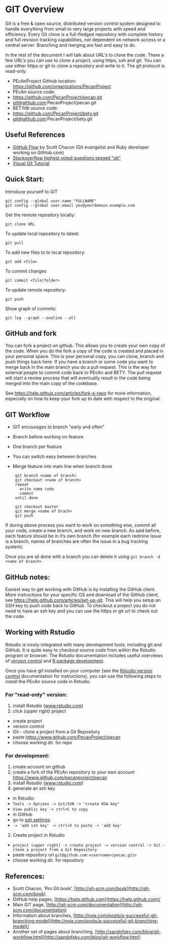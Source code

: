 GIT Overview
============

Git is a free & open source, distributed version control system designed
to handle everything from small to very large projects with speed and
efficiency. Every Git clone is a full-fledged repository with complete
history and full revision tracking capabilities, not dependent on
network access or a central server. Branching and merging are fast and
easy to do.

In the rest of the document I will talk about URL’s to clone the code.
There a few URL’s you can use to clone a project, using https, ssh and
git. You can use either https or git to clone a repository and write to
it. The git protocol is read-only.

* PEcAnProject GitHub location: https://github.com/organizations/PecanProject
 * PEcAn source code: 
  * https://github.com/PecanProject/pecan.git
  * git@github.com:PecanProject/pecan.git
 * BETYdb source code:
  * https://github.com/PecanProject/bety.git
  * git@github.com:PecanProject/bety.git

Useful References
-----------------

* [GitHub Flow](http://scottchacon.com/2011/08/31/github-flow.html) by
Scott Chacon (Git evangelist and Ruby developer working on GitHub.com)
* [Stackoverflow highest voted questions tagged "git"](http://stackoverflow.com/questions/tagged/git?sort=votes&pagesize=50)
* [Visual Git Tutorial](http://pcottle.github.com/learnGitBranching/)

Quick Start:
------------

Introduce yourself to GIT

    git config --global user.name "FULLNAME"
    git config --global user.email you@yourdomain.example.com

Get the remote repository locally:

    git clone URL

To update local repository to latest:

    git pull

To add new files to to local repository:

    git add <file>

To commit changes

    git commit <file|folder>

To update remote repository:

    git push

Show graph of commits:

    git log --graph --oneline --all

GitHub and fork
---------------

You can fork a project on github. This allows you to create your own
copy of the code. When you do the fork a copy of the code is created and
placed in your personal space. This is your personal copy, you can
clone, branch and push things back here. If you have a branch or some
code you want to merge back in the main branch you do a pull request.
This is the way for external people to commit code back to PEcAn and
BETY. The pull request will start a review process that will eventually
result in the code being merged into the main copy of the codebase.

See https://help.github.com/articles/fork-a-repo for more information, 
especially on how to keep your fork up to date with respect to the original.

GIT Workflow
------------

* GIT encourages to branch "early and often"
 * Branch before working on feature
 * One branch per feature
 * You can switch easy between branches
 * Merge feature into main line when branch done

        git branch <name of branch>
        git checkout <name of branch>
        repeat 
          write some code
          commit
        until done

        git checkout master
        git merge <name of brach>
        git push

If during above process you want to work on something else, commit all
your code, create a new branch, and work on new branch. As said before,
each feature should be in it’s own branch (for example each redmine
issue is a branch, names of branches are often the issue in a bug
tracking system).

Once you are all done with a branch you can delete it using `git branch
-d <name of branch>`

GitHub notes:
-------------

Easiest way to get working with GitHub is by installing the GitHub
client. More instructions for your specific OS and download of the
GitHub client, see https://help.github.com/articles/set-up-git.
This will help you setup an SSH key to push code back to GitHub. To
checkout a project you do not need to have an ssh key and you can use
the https or git url to check out the code.

Working with Rstudio
--------------------

Rstudio is nicely integrated with many development tools, including git and GitHub. 
It is quite easy to checkout source code from within the Rstudio program or browser.
The Rstudio documentation includes useful overviews of [version control](http://www.rstudio.com/ide/docs/version_control/overview) and [R package development](http://www.rstudio.com/ide/docs/packages/overview). 

Once you have git installed on your computer (see the [Rstudio version control](http://www.rstudio.com/ide/docs/version_control/overview) documentation for instructions), you can use the following steps to install the PEcAn source code in Rstudio.

### For "read-only" version:

1.  install Rstudio (www.rstudio.com)
2.  click (upper right) project
 *   create project
 *   version control
 *   Git - clone a project from a Git Repository
 *   paste https://www.github.com/PecanProject/pecan
 *   choose working dir. for repo

### For development:

1.  create account on github
2.  create a fork of the PEcAn repository to your own account https://www.github.com/pecanproject/pecan
3.  install Rstudio (www.rstudio.com)
4. generate an ssh key 
 * in Rstudio: 
  * `Tools -> Options -> Git/SVN -> "create RSA key"`
  * `View public key -> ctrl+C to copy`
 * in GitHub
  * go to [ssh settings](https://github.com/settings/ssh)
  * `-> 'add ssh key' -> ctrl+V to paste -> 'add key'` 
2. Create project in Rstudio
 *  `project (upper right) -> create project -> version control -> Git - clone a project from a Git Repository`
 * paste repository url `git@github.com:<username>/pecan.git>`
 * choose working dir. for repository

References:
-----------

* Scott Chacon, ‘Pro Git book’,
[http://git-scm.com/book](http://git-scm.com/book)
* GitHub help pages,
[https://help.github.com](https://help.github.com)/
* Main GIT page,
[http://git-scm.com/documentation](http://git-scm.com/documentation)
* Information about branches,
[http://nvie.com/posts/a-successful-git-branching-model](http://nvie.com/posts/a-successful-git-branching-model)/
* Another set of pages about branching,
[http://sandofsky.com/blog/git-workflow.html](http://sandofsky.com/blog/git-workflow.html)
